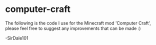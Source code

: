 # computer-craft
The following is the code I use for the Minecraft mod 'Computer Craft', please feel free to suggest any improvements that can be made :)

-SirDale101
